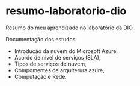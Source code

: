 # resumo-laboratorio-dio
Resumo do meu aprendizado no laboratório da DIO.

Documentação dos estudos:</br>
- Introdução da nuvem do Microsoft Azure,</br>
- Acordo de nível de serviços (SLA),</br>
- Tipos de serviços de nuvem,</br>
- Compomentes de arquiterura azure,</br>
- Computação e Rede.
